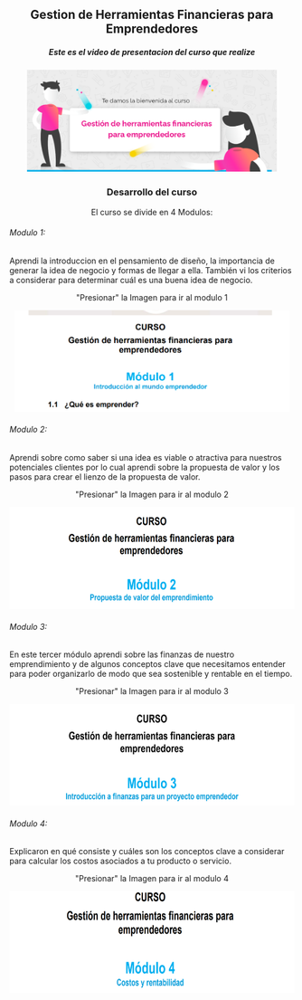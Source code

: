 <h2 align ="center">Gestion de Herramientas Financieras para Emprendedores</h2>
<h5 align ="center">Este es el video de presentacion del curso que realize</h5>
<p align="center">
  <a align="center" href="https://view.genial.ly/645ae83f94bc6b001942cb41/video-presentation-video-herramientas-financieras-formar"><img height="180" src="mini.png"></a>
</p>
<h3 align ="center">Desarrollo del curso</h3>
<p align ="center"> El curso se divide en 4 Modulos:</p>
<h6>Modulo 1:</h6>
<p>Aprendi la introduccion en el pensamiento de diseño, la importancia de generar la idea de negocio y formas de llegar a ella.
También vi los criterios a considerar para determinar cuál es una buena idea de negocio.</p>
<p align ="center"> "Presionar" la Imagen para ir al modulo 1</p>
<p align="center"> <a href="https://github.com/Calisaya-Manuel/Herramientas-Financieras-Para-Emprendedores/blob/main/1-Modulo/M%C3%93DULO%201.pdf"><img height="180" src="M1.png"></a></p>
<h6>Modulo 2:</h6>
<p>Aprendi sobre como saber si una idea es viable o atractiva para nuestros potenciales clientes por lo cual aprendi sobre la propuesta de valor y los pasos para crear el lienzo de la propuesta de valor.</p>
<p align ="center"> "Presionar" la Imagen para ir al modulo 2</p>
<p align="center"> <a href="https://github.com/Calisaya-Manuel/Herramientas-Financieras-Para-Emprendedores/blob/main/2-Modulo/M%C3%93DULO%202.pdf"><img height="180" src="M2.png"></a></p>
<h6>Modulo 3:</h6>
<p>En este tercer módulo aprendi sobre las finanzas de nuestro emprendimiento y de algunos conceptos clave que necesitamos entender para poder organizarlo de modo que sea sostenible y rentable en el tiempo.</p>
<p align ="center"> "Presionar" la Imagen para ir al modulo 3</p>
<p align="center"> <a href="https://github.com/Calisaya-Manuel/Herramientas-Financieras-Para-Emprendedores/blob/main/3-Modulo/M%C3%93DULO%203.pdf"><img height="180" src="M3.png"></a></p>
<h6>Modulo 4:</h6>
<p>Explicaron en qué consiste y cuáles son los conceptos clave a considerar para calcular los costos asociados a tu producto o servicio.</p>
<p align ="center"> "Presionar" la Imagen para ir al modulo 4</p>
<p align="center"> <a href="https://github.com/Calisaya-Manuel/Herramientas-Financieras-Para-Emprendedores/blob/main/4-Modulo/M%C3%93DULO%204.pdf"><img height="180" src="M4.png"></a></p>


